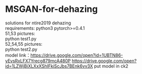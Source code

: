 # MSGAN-for-dehazing
solutions for ntire2019 dehazing   
requirememts: python3 pytorch>=0.4.1  
51,53 pictures:  
python test1.py  
52,54,55 pictures:    
python test2.py  
model link：https://drive.google.com/open?id=1UBTN86-yEvsRxLFX7Yrecg879mcA480P
https://drive.google.com/open?id=1LZWjBiXLXxXShIFkiScJbs7BEnk6vv3X
put model in ck2

